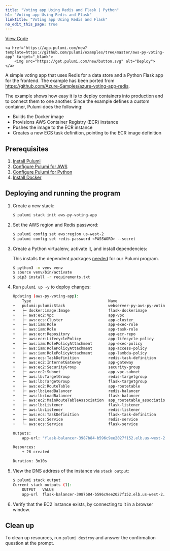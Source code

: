 ```yaml
---
title: "Voting app Using Redis and Flask | Python"
h1: "Voting app Using Redis and Flask"
linktitle: "Voting app Using Redis and Flask"
no_edit_this_page: true
---
```


<!-- WARNING: this page was generated by a tool. Do not edit it by hand. -->
<!-- To change it, please see https://github.com/pulumi/docs/tree/master/tools/mktutorial. -->

<p class="mb-4 flex">
    <a class="flex flex-wrap items-center rounded text-xs text-white bg-blue-600 border-2 border-blue-600 px-2 mr-2 whitespace-no-wrap hover:text-white" style="height: 32px" href="https://github.com/pulumi/examples/tree/master/aws-py-voting-app" target="_blank">
        <span><i class="fab fa-github pr-2"></i> View Code</span>
    </a>

    <a href="https://app.pulumi.com/new?template=https://github.com/pulumi/examples/tree/master/aws-py-voting-app" target="_blank">
        <img src="https://get.pulumi.com/new/button.svg" alt="Deploy">
    </a>
</p>


A simple voting app that uses Redis for a data store and a Python Flask app for the frontend. The example has been ported from https://github.com/Azure-Samples/azure-voting-app-redis.

The example shows how easy it is to deploy containers into production and to connect them to one another. Since the example defines a custom container, Pulumi does the following:
- Builds the Docker image
- Provisions AWS Container Registry (ECR) instance
- Pushes the image to the ECR instance
- Creates a new ECS task definition, pointing to the ECR image definition

## Prerequisites

1. [Install Pulumi](https://www.pulumi.com/docs/get-started/install/)
1. [Configure Pulumi for AWS](https://www.pulumi.com/docs/intro/cloud-providers/aws/setup/)
1. [Configure Pulumi for Python](https://www.pulumi.com/docs/intro/languages/python/)
1. [Install Docker](https://docs.docker.com/engine/installation/)

## Deploying and running the program

1. Create a new stack:

    ```bash
    $ pulumi stack init aws-py-voting-app
    ```

1. Set the AWS region and Redis password:

    ```bash
    $ pulumi config set aws:region us-west-2
    $ pulumi config set redis-password <PASSWORD> --secret
    ```

1. Create a Python virtualenv, activate it, and install dependencies:

    This installs the dependent packages [needed](https://www.pulumi.com/docs/intro/concepts/how-pulumi-works/) for our Pulumi program.

    ```bash
    $ python3 -m venv venv
    $ source venv/bin/activate
    $ pip3 install -r requirements.txt
    ```

1. Run `pulumi up -y` to deploy changes:
    ```bash
    Updating (aws-py-voting-app):
        Type                                  Name                            Status      Info
    +   pulumi:pulumi:Stack                   webserver-py-aws-py-voting-app  created     
    +   ├─ docker:image:Image                 flask-dockerimage               created     
    +   ├─ aws:ec2:Vpc                        app-vpc                         created     
    +   ├─ aws:ecs:Cluster                    app-cluster                     created     
    +   ├─ aws:iam:Role                       app-exec-role                   created     
    +   ├─ aws:iam:Role                       app-task-role                   created     
    +   ├─ aws:ecr:Repository                 app-ecr-repo                    created     
    +   ├─ aws:ecr:LifecyclePolicy            app-lifecycle-policy            created     
    +   ├─ aws:iam:RolePolicyAttachment       app-exec-policy                 created     
    +   ├─ aws:iam:RolePolicyAttachment       app-access-policy               created     
    +   ├─ aws:iam:RolePolicyAttachment       app-lambda-policy               created     
    +   ├─ aws:ecs:TaskDefinition             redis-task-definition           created     
    +   ├─ aws:ec2:InternetGateway            app-gateway                     created     
    +   ├─ aws:ec2:SecurityGroup              security-group                  created     
    +   ├─ aws:ec2:Subnet                     app-vpc-subnet                  created     
    +   ├─ aws:lb:TargetGroup                 redis-targetgroup               created     
    +   ├─ aws:lb:TargetGroup                 flask-targetgroup               created     
    +   ├─ aws:ec2:RouteTable                 app-routetable                  created     
    +   ├─ aws:lb:LoadBalancer                redis-balancer                  created     
    +   ├─ aws:lb:LoadBalancer                flask-balancer                  created     
    +   ├─ aws:ec2:MainRouteTableAssociation  app_routetable_association      created     
    +   ├─ aws:lb:Listener                    flask-listener                  created     
    +   ├─ aws:lb:Listener                    redis-listener                  created     
    +   ├─ aws:ecs:TaskDefinition             flask-task-definition           created     
    +   ├─ aws:ecs:Service                    redis-service                   created     
    +   └─ aws:ecs:Service                    flask-service                   created     

    Outputs:
        app-url: "flask-balancer-3987b84-b596c9ee2027f152.elb.us-west-2.amazonaws.com"

    Resources:
        + 26 created

    Duration: 3m10s
    ```

1. View the DNS address of the instance via `stack output`:

    ```bash
    $ pulumi stack output
    Current stack outputs (1):
        OUTPUT   VALUE
        app-url  flask-balancer-3987b84-b596c9ee2027f152.elb.us-west-2.amazonaws.com

    ```

1.  Verify that the EC2 instance exists, by connecting to it in a browser window.

## Clean up

To clean up resources, run `pulumi destroy` and answer the confirmation question at the prompt.

